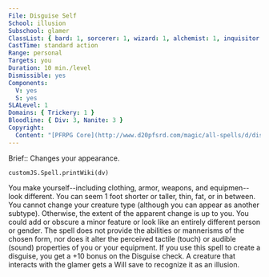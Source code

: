 ```yaml
---
File: Disguise Self
School: illusion
Subschool: glamer
ClassList: { bard: 1, sorcerer: 1, wizard: 1, alchemist: 1, inquisitor: 1, antipaladin: 1, occultist: 1, psychic: 1, mesmerist: 1, medium: 1 }
CastTime: standard action
Range: personal
Targets: you
Duration: 10 min./level
Dismissible: yes
Components:
  V: yes
  S: yes
SLALevel: 1
Domains: { Trickery: 1 }
Bloodline: { Div: 3, Nanite: 3 }
Copyright:
  Content: "[PFRPG Core](http://www.d20pfsrd.com/magic/all-spells/d/disguise-self)"
---
```

Brief:: Changes your appearance.

```dataviewjs
customJS.Spell.printWiki(dv)
```

You make yourself--including clothing, armor, weapons, and equipmen--look different. You can seem 1 foot shorter or taller, thin, fat, or in between. You cannot change your creature type (although you can appear as another subtype). Otherwise, the extent of the apparent change is up to you. You could add or obscure a minor feature or look like an entirely different person or gender.  The spell does not provide the abilities or mannerisms of the chosen form, nor does it alter the perceived tactile (touch) or audible (sound) properties of you or your equipment. If you use this spell to create a disguise, you get a +10 bonus on the Disguise check. A creature that interacts with the glamer gets a Will save to recognize it as an illusion.
